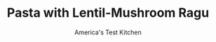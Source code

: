 ---
layout: ../../layouts/MarkdownPostLayout.astro
title: Pasta with Lentil-Mushroom Ragu
author: America's Test Kitchen
pubDate: 2023-03-15
description: "We use canned lentils instead of dried to make this Neapolitan pasta dish an easy weeknight supper."
image_url: https://res.cloudinary.com/hksqkdlah/image/upload/ar_1:1,c_fill,dpr_2.0,f_auto,fl_lossy.progressive.strip_profile,g_faces:auto,q_auto:low,w_344/26537_sfs-pasta-with-lentil-mushroom-ragu-025
tags: ["Main Courses","Pasta","Beans","Weeknight"]
calories: 2661
protein: 30
carbohydrates: 97
fats: 
fiber: 14
ingredients: ["2 tablespoons, extra-virgin olive oil, plus extra for drizzling","2 , large portobello mushroom caps, gills removed, caps cut into 1/2-inch pieces","1 , onion, chopped fine","2 , carrots, peeled and chopped fine",", Salt and pepper","1/2 cup, red wine","1 (15-ounce) can, lentils, rinsed","1 (14.5-ounce), can diced tomatoes","12 ounces, ditalini","1 1/2 ounces, Pecorino Romano cheese, grated (3/4 cup)"]
serves: 4
time: "30 minutes"
instructions: ["Heat 1 tablespoon oil in large saucepan over medium-high heat until shimmering. Add mushrooms, cover, and cook until mushrooms release their liquid, about 5 minutes. Add onion, carrots, 3/4 teaspoon salt, 1/2 teaspoon pepper, and remaining 1 tablespoon oil and cook, uncovered, until softened, about 5 minutes. Add wine and cook until almost evaporated, about 2 minutes. Add lentils and tomatoes and their juice; reduce heat to medium-low and simmer until slightly thickened, 5 to 7 minutes.","Meanwhile, bring 4 quarts water to boil in large pot. Add pasta and 1 tablespoon salt and cook, stirring often, until al dente. Reserve 1/2 cup cooking water, then drain pasta and return to pot. Add lentil-mushroom mixture and 1/2 cup Pecorino and toss to combine. Adjust consistency with reserved cooking water as needed. Serve, sprinkled with remaining 1/4 cup Pecorino and drizzled with extra oil."]
nutrition: ["1018 mg Potassium","591 mg Phosphorus","361 mg Calcium","5 mg Iron","116 mg Magnesium","987 mg Sodium","3 mg Zinc","15 g Fat","3 mg Niacin (B3)","7 g Monounsaturated","1 g Polyunsaturated","18 mg Vitamin C","25 mg Cholesterol","5 g Saturated","14 g Fiber","231 µg Folate (food)","10 g Sugars","15 µg Vitamin K","274 g Water","97 g Carbs","231 µg Folate equivalent (total)","30 g Protein","2 mg Vitamin E","301 µg Vitamin A","665 kcal Energy","2661 calories"]
notes: "You can substitute another small pasta for ditalini, such as tubettini or elbow macaroni."
---
